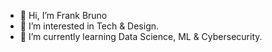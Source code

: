 - 👋 Hi, I’m Frank Bruno
- 👀 I’m interested in Tech & Design.
- 🌱 I’m currently learning Data Science, ML & Cybersecurity.

<!---
- 💞️ I’m looking to collaborate on ...
- 📫 How to reach me ...

linoriva66/linoriva66 is a ✨ special ✨ repository because its `README.md` (this file) appears on your GitHub profile.
You can click the Preview link to take a look at your changes.
--->
